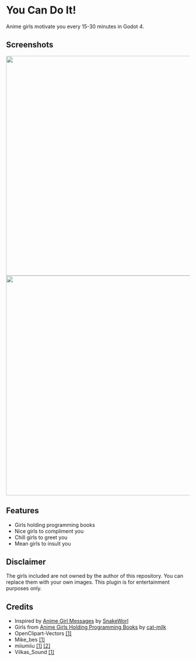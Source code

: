 # You Can Do It!

Anime girls motivate you every 15-30 minutes in Godot 4.

## Screenshots

<img src="https://github.com/Joy-less/YouCanDoIt/blob/main/Screenshots/YouCanDoIt%20Screenshot%201.png?raw=true" width=600 />
<img src="https://github.com/Joy-less/YouCanDoIt/blob/main/Screenshots/YouCanDoIt%20Screenshot%202.png?raw=true" width=600 />

## Features

- Girls holding programming books
- Nice girls to compliment you
- Chill girls to greet you
- Mean girls to insult you

## Disclaimer

The girls included are not owned by the author of this repository.
You can replace them with your own images.
This plugin is for entertainment purposes only.

## Credits

- Inspired by [Anime Girl Messages](https://github.com/raphtalia/AnimeGirlMessages) by [SnakeWorl](https://www.roblox.com/users/633527)
- Girls from [Anime Girls Holding Programming Books](https://github.com/cat-milk/Anime-Girls-Holding-Programming-Books) by [cat-milk](https://github.com/cat-milk)
- OpenClipart-Vectors [\[1\]](https://pixabay.com/vectors/speech-bubble-speech-balloon-chat-145975)
- Mike_bes [\[1\]](https://freesound.org/people/Mike_bes/sounds/336012)
- miiumiiu [\[1\]](https://freesound.org/people/miiumiiu/sounds/550890) [\[2\]](https://freesound.org/people/miiumiiu/sounds/550889)
- Vilkas_Sound [\[1\]](https://freesound.org/people/Vilkas_Sound/sounds/463393)